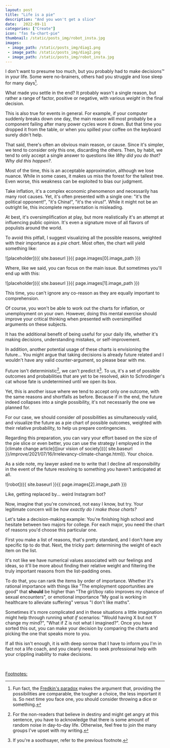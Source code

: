 ```yaml
---
layout: post
title: "Life is a pie"
description: "And you won't get a slice"
date:   2022-09-11
categories: ["Create"]
icon: "fas fa-chart-pie"
thumbnail: /static/posts_img/robot_insta.jpg
images:
 - image_path: /static/posts_img/diag1.png
 - image_path: /static/posts_img/diag2.png
 - image_path: /static/posts_img/robot_insta.jpg
---
```


I don't want to presume too much, but you probably had to make decisions™ in your life. Some were no-brainers, others had you struggle and lose sleep for many days[^1].

What made you settle in the end? It probably wasn't a single reason, but rather a range of factor, positive or negative, with various *weight* in the final decision.

This is also true for events in general. For example, if your computer suddenly breaks down one day, the main reason will most probably be a component failing after many power cycles wore it down. But that time you dropped it from the table, or when you spilled your coffee on the keyboard surely didn't help.

That said, there's often an obvious main reason, or cause. Since it's simpler, we tend to consider only this one, discarding the others. Then, by habit, we tend to only accept a single answer to questions like *Why did you do that? Why did this happen?*.

Most of the time, this is an acceptable approximation, although we lose nuance. While in some cases, it makes us miss the forest for the tallest tree. Even worse, this weakness can be exploited to bias our judgment.

Take inflation, it's a complex economic phenomenon and necessarily has many root causes. Yet, it's often presented with a single one: "it's the political opponent!", "it's China!", "it's the virus!". While it might not be an outright lie, this incomplete representation is misleading.

At best, it's oversimplification at play, but more realistically it's an attempt at influencing public opinion. It's even a signature move of all flavors of populists around the world.

To avoid this pitfall, I suggest visualizing all the possible reasons, weighted with their importance as a *pie chart*.  Most often, the chart will yield something like:

![placeholder]({{ site.baseurl }}{{ page.images[0].image_path }})

Where, like we said, you can focus on the main issue. But sometimes you'll end up with this:

![placeholder]({{ site.baseurl }}{{ page.images[1].image_path }})

This time, you can't ignore any co-reason as they are equally important to comprehension.

Of course, you won't be able to work out the charts for inflation, or unemployment on your own. However, doing this mental exercise should improve your critical thinking when presented with oversimplified arguments on these subjects.

It has the additional benefit of being useful for your daily life, whether it's making decisions, understanding mistakes, or self-improvement.

In addition, another potential usage of these charts is envisioning the future... You might argue that taking decisions is already future related and I wouldn't have any valid counter-argument, so please bear with me.

Future isn't deterministic[^2], we can't predict it[^3]. To us, it's a set of possible outcomes and probabilities that are yet to be resolved, akin to Schrodinger's cat whose fate is undetermined until we open its box.

Yet, this is another issue where we tend to accept only one outcome, with the same reasons and shortfalls as before. Because if in the end, the future indeed collapses into a single possibility, it's not necessarily the one we planned for.

For our case, we should consider *all* possibilities as simultaneously valid, and visualize the future as a pie chart of possible outcomes, weighted with their relative probability, to help us prepare contingencies.

Regarding this preparation, you can vary your effort based on the size of the pie slice or even better, you can use the strategy I employed in the [climate change article]([our vision of society]({{ site.baseurl }}/improve/2021/07/16/Irrelevancy-climate-change.html)). Your choice.

As a side note, my lawyer asked me to write that I decline all responsibility in the event of the future resolving to something you haven't anticipated at all.

![robot]({{ site.baseurl }}{{ page.images[2].image_path }})
<p class="legend">Like, getting replaced by... weird Instagram bot?</p>

Now, imagine that you're convinced, not easy I know, but try. Your legitimate concern will be *how exactly do I make those charts?*

Let's take a decision-making example: You're finishing high school and hesitate between two majors for college. For each major, you need the chart of reasons you'd choose this particular one.

First you make a list of reasons, that's pretty standard, and I don't have any specific tip to do that. Next, the tricky part: determining the weight of each item on the list.

It's not like we have numerical values associated with our feelings and ideas, so it'll be more about finding their relative weight and filtering the truly important reasons from the list-padding ones.

To do that, you can rank the items by order of importance. Whether it's rational importance with things like "The employment opportunities are good" that **should** be higher than "The girl/boy ratio improves my chance of sexual encounters", or emotional importance "My goal is working in healthcare to alleviate suffering" versus "I don't like maths".

Sometimes it's more complicated and in these situations a little imagination might help through running *what if* scenarios: "Would having X but not Y change my mind?", "What if Z is not what I imagined?". Once you have sorted this out, you can make your decision by comparing the charts and picking the one that speaks more to you.

If all this isn't enough, it is with deep sorrow that I have to inform you I'm in fact not a life coach, and you clearly need to seek professional help with your crippling inability to make decisions.

<br>

<u>Footnotes:</u>

[^1]: Fun fact, the [Fredkin's paradox](https://en.wikipedia.org/wiki/Fredkin%27s_paradox) makes the argument that, providing the possibilities are comparable, the tougher a choice, the less important it is. So next time you face one, you should consider throwing a dice or something.

[^2]: For the non-readers that believe in destiny and might get angry at this sentence, you have to acknowledge that there is some amount of random noise in day-to-day life. Otherwise, feel free to join the many groups I've upset with my writing.

[^3]: If you're a soothsayer, refer to the previous footnote.
